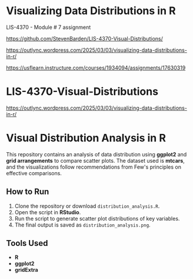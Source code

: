 # Visualizing Data Distributions in R

LIS-4370 - Module # 7 assignment  

https://github.com/StevenBarden/LIS-4370-Visual-Distributions/

https://outlync.wordpress.com/2025/03/03/visualizing-data-distributions-in-r/

https://usflearn.instructure.com/courses/1934094/assignments/17630319

# LIS-4370-Visual-Distributions
https://outlync.wordpress.com/2025/03/03/visualizing-data-distributions-in-r/

# Visual Distribution Analysis in R

This repository contains an analysis of data distribution using **ggplot2** and **grid arrangements** to compare scatter plots. The dataset used is **mtcars**, and the visualizations follow recommendations from Few's principles on effective comparisons.

## How to Run

1. Clone the repository or download `distribution_analysis.R`.
2. Open the script in **RStudio**.
3. Run the script to generate scatter plot distributions of key variables.
4. The final output is saved as `distribution_analysis.png`.

## Tools Used
- **R**
- **ggplot2**
- **gridExtra**
